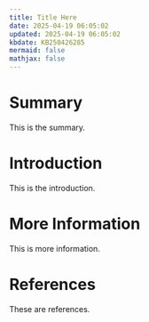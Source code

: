 ```yaml
---
title: Title Here
date: 2025-04-19 06:05:02
updated: 2025-04-19 06:05:02
kbdate: KB250426285
mermaid: false
mathjax: false
---
```


# Summary

This is the summary.

# Introduction

This is the introduction.

# More Information

This is more information.

# References

These are references.

